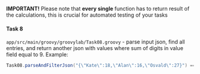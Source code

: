 **IMPORTANT!** Please note that **every single** function has to return result
of the calculations, this is crucial for automated testing of your tasks

#### Task 8
`app/src/main/groovy/groovylab/Task08.groovy` - parse input json, find all entries, and return another json
with values where sum of digits in value field equal to 9. Example:
```groovy
Task08.parseAndFilterJson("{\"Kate\":18,\"Alan\":16,\"Osvald\":27}") == "{\"Kate\":18,\"Osvald\":27}"
```